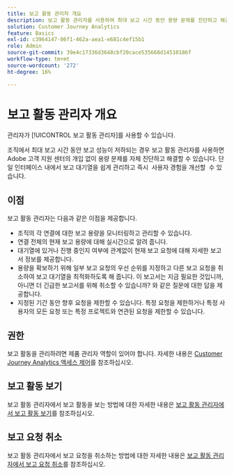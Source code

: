 ```yaml
---
title: 보고 활동 관리자 개요
description: 보고 활동 관리자를 사용하여 최대 보고 시간 동안 용량 문제를 진단하고 해결하는 방법에 대해 알아봅니다.
solution: Customer Journey Analytics
feature: Basics
exl-id: c3964147-06f1-462a-aea1-e681c4ef15b1
role: Admin
source-git-commit: 39e4c17336d3648cbf20cace535668d14510186f
workflow-type: tm+mt
source-wordcount: '272'
ht-degree: 16%

---
```


# 보고 활동 관리자 개요

관리자가 [!UICONTROL 보고 활동 관리자]를 사용할 수 있습니다.

조직에서 최대 보고 시간 동안 보고 성능이 저하되는 경우 보고 활동 관리자를 사용하면 Adobe 고객 지원 센터의 개입 없이 용량 문제를 자체 진단하고 해결할 수 있습니다. 단일 인터페이스 내에서 보고 대기열을 쉽게 관리하고 즉시 &#x200B; 사용자 경험을 개선할 &#x200B; 수 있습니다.

## 이점

보고 활동 관리자는 다음과 같은 이점을 제공합니다.

* 조직의 각 연결에 대한 보고 용량을 모니터링하고 관리할 수 있습니다.
* 연결 전체의 현재 보고 용량에 대해 실시간으로 알려 줍니다.
* 대기열에 있거나 진행 중인지 여부에 관계없이 현재 보고 요청에 대해 자세한 보고서 정보를 제공합니다.
* 용량을 확보하기 위해 일부 보고 요청의 우선 순위를 지정하고 다른 보고 요청을 취소하여 보고 대기열을 최적화하도록 해 줍니다. 이 보고서는 지금 필요한 것입니까, 아니면 더 긴급한 보고서를 위해 취소할 수 있습니까? 와 같은 질문에 대한 답을 제공합니다.
* 지정된 기간 동안 향후 요청을 제한할 수 있습니다. 특정 요청을 제한하거나 특정 사용자의 모든 요청 또는 특정 프로젝트와 연관된 요청을 제한할 수 있습니다.

## 권한

<!-- update for CJA -->

보고 활동을 관리하려면 제품 관리자 역할이 있어야 합니다. 자세한 내용은 [Customer Journey Analytics 액세스 제어](/help/technotes/access-control.md)를 참조하십시오.

## 보고 활동 보기

보고 활동 관리자에서 보고 활동을 보는 방법에 대한 자세한 내용은 [보고 활동 관리자에서 보고 활동 보기](/help/reporting-activity-manager/reporting-activity.md)를 참조하십시오.

## 보고 요청 취소

보고 활동 관리자에서 보고 요청을 취소하는 방법에 대한 자세한 내용은 [보고 활동 관리자에서 보고 요청 취소](/help/reporting-activity-manager/reporting-activity-cancel-requests.md)를 참조하십시오.
